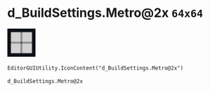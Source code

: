 # d_BuildSettings.Metro@2x `64x64`
<img src="/img/d_BuildSettings.Metro.png" width=64 height=64>

``` CSharp
EditorGUIUtility.IconContent("d_BuildSettings.Metro@2x")
```
```
d_BuildSettings.Metro@2x
```
